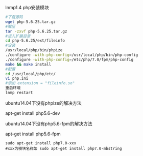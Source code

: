 lnmp1.4 php安装模块

```bash
#下载源码
wget php-5.6.25.tar.gz
#解压
tar -zxvf php-5.6.25.tar.gz
#进入扩展目录
cd php-5.6.25/ext/fileinfo
#安装
/usr/local/php/bin/phpize
./configure -with-php-config=/usr/local/php/bin/php-config
./configure -with-php-config=/etc/php/7.0/fpm/php-config
make && make install
#配置
cd /usr/local/php/etc/
vi php.ini 
#添加 extension = "fileinfo.so" 
重启环境
lnmp restart
```

ubuntu14.04下没有phpize的解决方法

apt-get install php5.6-dev

ubuntu14.04下没有php5.6-fpm的解决方法

apt-get install php5.6-fpm 

```
sudo apt-get install php7.0-xxx
#xxx为模块名称如 sudo apt-get install php7.0-mbstring
```



